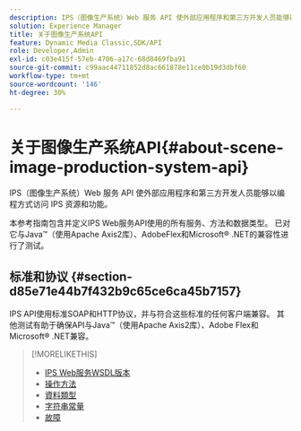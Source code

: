 ```yaml
---
description: IPS（图像生产系统）Web 服务 API 使外部应用程序和第三方开发人员能够以编程方式访问 IPS 资源和功能。
solution: Experience Manager
title: 关于图像生产系统API
feature: Dynamic Media Classic,SDK/API
role: Developer,Admin
exl-id: c03e415f-57eb-4706-a17c-68d8469fba91
source-git-commit: c99aac44711852d8ac661878e11ce0b19d3dbf60
workflow-type: tm+mt
source-wordcount: '146'
ht-degree: 30%

---
```


# 关于图像生产系统API{#about-scene-image-production-system-api}

IPS（图像生产系统）Web 服务 API 使外部应用程序和第三方开发人员能够以编程方式访问 IPS 资源和功能。

本参考指南包含并定义IPS Web服务API使用的所有服务、方法和数据类型。 已对它与Java™（使用Apache Axis2库）、AdobeFlex和Microsoft® .NET的兼容性进行了测试。

## 标准和协议 {#section-d85e71e44b7f432b9c65ce6ca45b7157}

IPS API使用标准SOAP和HTTP协议，并与符合这些标准的任何客户端兼容。 其他测试有助于确保API与Java™（使用Apache Axis2库）、Adobe Flex和Microsoft® .NET兼容。

>[!MORELIKETHIS]
>
>* [IPS Web服务WSDL版本](c-wsdl-versions.md#concept-aff3e13f3b59486882260b5f2e962226)
>* [操作方法](operations/c-operations-intro/c-methods/c-methods.md)
>* [資料類型](types/c-data-types/c-data-types.md#concept-dcf2ce73ff334e22bc4c634e3a0a50a6)
>* [字符串常量](string-constants/c-string-constants/c-string-constants.md)
>* [故障](faults/c-faults/c-faults.md#concept-28c5e495f39443ecab05384d8cf8ab6b)

